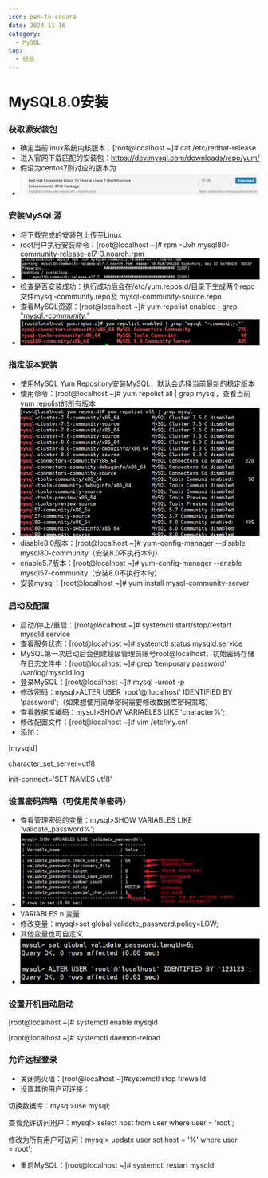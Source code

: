 ```yaml
---
icon: pen-to-square
date: 2024-11-16
category:
  - MySQL
tag:
  - 经验
---
```

# MySQL8.0安装
### 获取源安装包

- 确定当前linux系统内核版本：[root@localhost ~]# cat /etc/redhat-release
- 进入官网下载匹配的安装包：https://dev.mysql.com/downloads/repo/yum/
- 假设为centos7则对应的版本为
- ![img](MySQL8.0安装.assets\1683039274644-14bf0b86-9fd2-4df8-9aab-2374ae50ac35.png)

### 安装MySQL源

- 将下载完成的安装包上传至Linux
- root用户执行安装命令：[root@localhost ~]# rpm -Uvh mysql80-community-release-el7-3.noarch.rpm
- ![img](MySQL8.0安装.assets\1683039565021-9a2dafcc-c79a-48db-aba0-b4abe4689125.png)
- 检查是否安装成功：执行成功后会在/etc/yum.repos.d/目录下生成两个repo文件mysql-community.repo及 mysql-community-source.repo
- 查看MySQL资源：[root@localhost ~]# yum repolist enabled | grep "mysql.*-community.*"
- ![img](MySQL8.0安装.assets\1683039823896-f9050750-c2a6-40fe-bd6a-6e0d03d7b53d.png)

### 指定版本安装

- 使用MySQL Yum Repository安装MySQL，默认会选择当前最新的稳定版本
- 使用命令：[root@localhost ~]# yum repolist all | grep mysql，查看当前yum repolist的所有版本
- ![img](MySQL8.0安装.assets\1683040028830-206bb40e-f2b1-4394-91c4-f152c304f590.png)
- disable8.0版本：[root@localhost ~]# yum-config-manager --disable mysql80-community（安装8.0不执行本句）
- enable5.7版本：[root@localhost ~]# yum-config-manager --enable mysql57-community（安装8.0不执行本句）
- 安装mysql：[root@localhost ~]# yum install mysql-community-server

### 启动及配置

- 启动/停止/重启：[root@localhost ~]# systemctl start/stop/restart mysqld.service
- 查看服务状态：[root@localhost ~]# systemctl status mysqld.service
- MySQL第一次启动后会创建超级管理员账号root@localhost，初始密码存储在日志文件中：[root@localhost ~]# grep 'temporary password' /var/log/mysqld.log
- 登录MySQL：[root@localhost ~]# mysql -uroot -p
- 修改密码：mysql>ALTER USER 'root'@'localhost' IDENTIFIED BY 'password';（如果想使用简单密码需要修改数据库密码策略）
- 查看数据库编码：mysql>SHOW VARIABLES LIKE 'character%';
- 修改配置文件：[root@localhost ~]# vim /etc/my.cnf
- 添加：

[mysqld]

character_set_server=utf8

init-connect='SET NAMES utf8'

### 设置密码策略（可使用简单密码）

- 查看管理密码的变量：mysql>SHOW VARIABLES LIKE 'validate_password%';
- ![img](MySQL8.0安装.assets\1683041925046-01ef7836-3f60-48e2-bfd7-88e265cf6002.png)
- VARIABLES n.变量
- 修改变量：mysql>set global validate_password.policy=LOW;
- 其他变量也可自定义
- ![img](MySQL8.0安装.assets\1683042108511-6c5474fb-3ce6-426e-b31c-8130c7385b22.png)

### 设置开机自动启动

[root@localhost ~]# systemctl enable mysqld

[root@localhost ~]# systemctl daemon-reload

### 允许远程登录

- 关闭防火墙：[root@localhost ~]#systemctl stop firewalld 
- 设置其他用户可连接：

切换数据库：mysql>use mysql;

查看允许访问用户：mysql> select host from user where user = 'root';

修改为所有用户可访问：mysql> update user set host = '%' where user ='root';

- 重启MySQL：[root@localhost ~]# systemctl restart mysqld